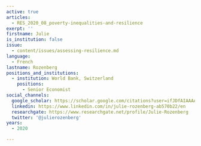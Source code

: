 ```yaml
---
active: true
articles:
  - RES_2020_08_poverty-inequalities-and-resilience
exerpt: ''
firstname: Julie
is_institution: false
issue:
  - content/issues/assessing-resilience.md
language:
  - French
lastname: Rozenberg
positions_and_institutions:
  - institution: World Bank, Switzerland
    positions:
      - Senior Economist
social_channels:
  google_scholar: https://scholar.google.com/citations?user=ifJDfAIAAAAJ&hl=fr
  linkedin: https://www.linkedin.com/in/julie-rozenberg-ab570b22/en
  researchgate: https://www.researchgate.net/profile/Julie-Rozenberg
  twitter: '@julierozenberg'
years:
  - 2020

---
```

